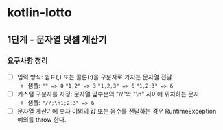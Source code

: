# kotlin-lotto

## 1단계 - 문자열 덧셈 계산기
### 요구사항 정리
- [ ] 입력 방식: 쉼표(,) 또는 콜론(:)을 구분자로 가지는 문자열 전달
  - 샘플: ```"" => 0``` ```"1,2" => 3``` ```"1,2,3" => 6``` ```"1,2:3" => 6```
- [ ] 커스텀 구분자를 지정: 문자열 앞부분의 "//"와 "\n" 사이에 위치하는 문자
    - 샘플: ```"//;\n1;2;3" => 6``` 
- [ ] 문자열 계산기에 숫자 이외의 값 또는 음수를 전달하는 경우 RuntimeException 예외를 throw 한다.